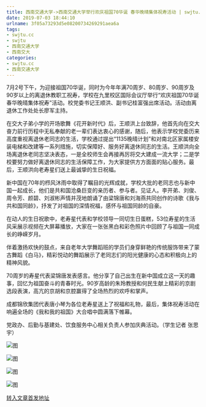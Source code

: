 ```yaml
---
title: 西南交通大学->西南交通大学举行欢庆祖国70华诞 春华晚晴集体祝寿活动 | swjtu.cc
date: 2019-07-03 18:44:10
urlname: 3f05a73293d5e08200734269291aea6a
tags: 
- swjtu.cc
- swjtu
- 西南交通大学
- 西南交大
categories:
- swjtu.cc
- 西南交通大学
---
```



7月2号下午，为迎接祖国70华诞，同时为今年年满70周岁、80周岁、90周岁及90岁以上的离退休教职工祝寿，学校在九里校区国际会议厅举行“欢庆祖国70华诞春华晚晴集体祝寿”活动。校党委书记王顺洪、副书记桂富强出席活动。活动由离退休工作处处长廖军主持。

在交大子弟小学的开场歌舞《花开新时代》后，王顺洪上台致辞，他首先向在交大奋力前行历程中无私奉献的老一辈们表达衷心的感谢，随后，他表示学校党委历来高度重视离退休老同志的生活，学校通过提出“1135晚晴计划”和对南北区家属楼安装电梯和改建等一系列措施，切实保障好、服务好离退休同志的生活。王顺洪向全场离退休老同志坚决表态，一是全校师生会再接再厉将交大建成一流大学；二是学校要努力做好离退休同志的生活保障工作，为大家提供方方面面的贴心服务。最后，王顺洪向老寿星们送上最诚挚的生日祝福。

新中国在70年的栉风沐雨中取得了瞩目的光辉成就，学校大批的老同志也与新中国一起成长，他们是共和国沧桑巨变的亲历者、参与者。见证人。李开弟、刘俊、周令芳、颜碧、刘淑彬声情并茂地朗诵了由梁锦唐和刘海燕共同创作的诗歌《我与共和国同龄》，抒发了对祖国的深情祝福，感怀与祖国同龄的自豪。

在动人的生日祝歌中，老寿星代表和学校领导一同切生日蛋糕，53位寿星的生活风采展示视频在大屏幕播放，大家在一张张黑白和彩色照片中回顾了与祖国一同成长的峥嵘岁月。

伴着激扬欢快的鼓点，来自老年大学舞蹈班的学员们身穿鲜艳的传统服饰带来了蒙古舞蹈《白马》，精彩悦动的舞蹈展示了老同志们的阳光健康的心态和积极向上的精神风貌。

70周岁的寿星代表梁锦唐发表感言。他分享了自己出生在新中国成立这一天的趣事，回忆为祖国奋斗的青春时光。90岁高龄的朱玲教授和何民生献上精彩的京剧选段表演，高亢的京胡和京腔赢得了全场热烈的欢呼和掌声。

成都锦欣集团代表唐小琴为各位老寿星送上了祝福和礼物，最后，集体祝寿活动在响遍全场的《我和我的祖国》大合唱中圆满落下帷幕。

党政办、后勤与基建处、饮食服务中心相关负责人参加庆典活动。（学生记者 张思宇）



![图](https://news.swjtu.edu.cn/upload/201907/03/201907031739012374.jpg)

![图](https://news.swjtu.edu.cn/upload/201907/03/201907031740125425.jpg)

![图](https://news.swjtu.edu.cn/upload/201907/03/201907031739351864.jpg)

![图](https://news.swjtu.edu.cn/upload/201907/03/201907031738196510.jpg)

[转入文章首发地址](https://news.swjtu.edu.cn/shownews-18661.shtml)